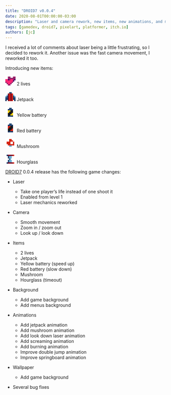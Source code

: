 ```yaml
---
title: "DROID7 v0.0.4"
date: 2020-08-01T00:00:00-03:00
description: "Laser and camera rework, new items, new animations, and more..."
tags: [gamedev, droid7, pixelart, platformer, itch.io]
authors: [jc]
---
```

I received a lot of comments about laser being a little frustrating, so I decided to rework it. Another issue was the fast camera movement, I reworked it too.

Introducing new items:

![2 lives](items2.png) 2 lives

![Jetpack](items3.png) Jetpack

![Yellow battery](items4.png) Yellow battery

![Red battery](items5.png) Red battery

![Mushroom](items6.png) Mushroom

![Hourglass](items7.png) Hourglass

[DROID7](/tags/droid7) 0.0.4 release has the following game changes:

- Laser
  - Take one player’s life instead of one shoot it
  - Enabled from level 1
  - Laser mechanics reworked

- Camera
  - Smooth movement
  - Zoom in / zoom out
  - Look up / look down

- Items
  - 2 lives
  - Jetpack
  - Yellow battery (speed up)
  - Red battery (slow down)
  - Mushroom
  - Hourglass (timeout)

- Background
  - Add game background
  - Add menus background

- Animations
  - Add jetpack animation
  - Add mushroom animation
  - Add look down laser animation
  - Add screaming animation
  - Add burning animation
  - Improve double jump animation
  - Improve springboard animation

- Wallpaper
  - Add game background

- Several bug fixes
